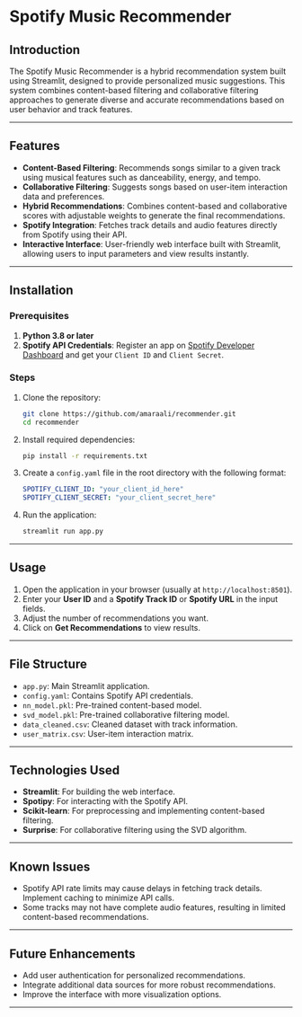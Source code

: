 # Spotify Music Recommender

## Introduction
The Spotify Music Recommender is a hybrid recommendation system built using Streamlit, designed to provide personalized music suggestions. This system combines content-based filtering and collaborative filtering approaches to generate diverse and accurate recommendations based on user behavior and track features.

---

## Features
- **Content-Based Filtering**: Recommends songs similar to a given track using musical features such as danceability, energy, and tempo.
- **Collaborative Filtering**: Suggests songs based on user-item interaction data and preferences.
- **Hybrid Recommendations**: Combines content-based and collaborative scores with adjustable weights to generate the final recommendations.
- **Spotify Integration**: Fetches track details and audio features directly from Spotify using their API.
- **Interactive Interface**: User-friendly web interface built with Streamlit, allowing users to input parameters and view results instantly.

---

## Installation

### Prerequisites
1. **Python 3.8 or later**
2. **Spotify API Credentials**: Register an app on [Spotify Developer Dashboard](https://developer.spotify.com/dashboard/) and get your `Client ID` and `Client Secret`.

### Steps
1. Clone the repository:
    ```bash
    git clone https://github.com/amaraali/recommender.git
    cd recommender
    ```
2. Install required dependencies:
    ```bash
    pip install -r requirements.txt
    ```
3. Create a `config.yaml` file in the root directory with the following format:
    ```yaml
    SPOTIFY_CLIENT_ID: "your_client_id_here"
    SPOTIFY_CLIENT_SECRET: "your_client_secret_here"
    ```
4. Run the application:
    ```bash
    streamlit run app.py
    ```

---

## Usage
1. Open the application in your browser (usually at `http://localhost:8501`).
2. Enter your **User ID** and a **Spotify Track ID** or **Spotify URL** in the input fields.
3. Adjust the number of recommendations you want.
4. Click on **Get Recommendations** to view results.

---

## File Structure
- `app.py`: Main Streamlit application.
- `config.yaml`: Contains Spotify API credentials.
- `nn_model.pkl`: Pre-trained content-based model.
- `svd_model.pkl`: Pre-trained collaborative filtering model.
- `data_cleaned.csv`: Cleaned dataset with track information.
- `user_matrix.csv`: User-item interaction matrix.

---

## Technologies Used
- **Streamlit**: For building the web interface.
- **Spotipy**: For interacting with the Spotify API.
- **Scikit-learn**: For preprocessing and implementing content-based filtering.
- **Surprise**: For collaborative filtering using the SVD algorithm.

---

## Known Issues
- Spotify API rate limits may cause delays in fetching track details. Implement caching to minimize API calls.
- Some tracks may not have complete audio features, resulting in limited content-based recommendations.

---

## Future Enhancements
- Add user authentication for personalized recommendations.
- Integrate additional data sources for more robust recommendations.
- Improve the interface with more visualization options.

---